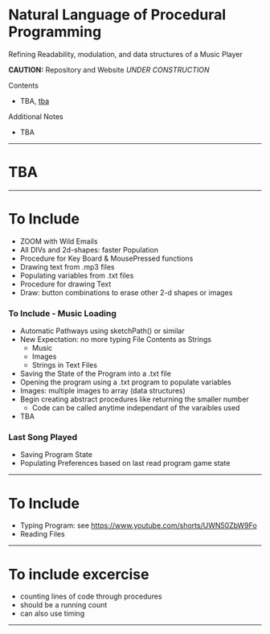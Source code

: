 # Natural Language of Procedural Programming
Refining Readability, modulation, and data structures of a Music Player

**CAUTION:** Repository and Website *UNDER CONSTRUCTION*

Contents
- TBA, <a href="">tba</a>

Additional Notes
- TBA

---

# TBA

---

# To Include
- ZOOM with Wild Emails
- All DIVs and 2d-shapes: faster Population
- Procedure for Key Board & MousePressed functions
- Drawing text from .mp3 files
- Populating variables from .txt files
- Procedure for drawing Text
- Draw: button combinations to erase other 2-d shapes or images

### To Include - Music Loading
- Automatic Pathways using sketchPath() or similar
- New Expectation: no more typing File Contents as Strings
  - Music
  - Images
  - Strings in Text Files
- Saving the State of the Program into a .txt file
- Opening the program using a .txt program to populate variables
- Images: multiple images to array (data structures)
- Begin creating abstract procedures like returning the smaller number
  - Code can be called anytime independant of the varaibles used
- TBA

### Last Song Played
- Saving Program State
- Populating Preferences based on last read program game state

---

# To Include
- Typing Program: see https://www.youtube.com/shorts/UWN50ZbW9Fo
- Reading Files 

---

# To include excercise
- counting lines of code through procedures
- should be a running count
- can also use timing

---
